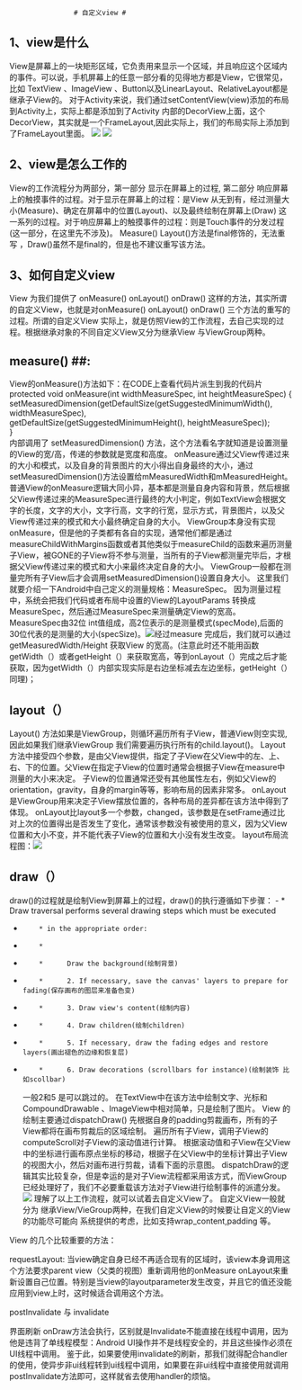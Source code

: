                     # 自定义view #
## 1、view是什么 ##
View是屏幕上的一块矩形区域，它负责用来显示一个区域，并且响应这个区域内的事件。可以说，手机屏幕上的任意一部分看的见得地方都是View，它很常见，比如 TextView 、ImageView 、Button以及LinearLayout、RelativeLayout都是继承子View的。
 对于Activity来说，我们通过setContentView(view)添加的布局到Activity上，实际上都是添加到了Activity 内部的DecorView上面，这个DecorView，其实就是一个FrameLayout,因此实际上，我们的布局实际上添加到了FrameLayout里面。
![](http://i.imgur.com/WIJIbNC.png)
![](http://i.imgur.com/yLGzSfZ.png)

## 2、view是怎么工作的 ##
View的工作流程分为两部分，第一部分 显示在屏幕上的过程, 第二部分 响应屏幕上的触摸事件的过程。对于显示在屏幕上的过程：是View 从无到有，经过测量大小(Measure)、确定在屏幕中的位置(Layout)、以及最终绘制在屏幕上(Draw) 这一系列的过程。对于响应屏幕上的触摸事件的过程：则是Touch事件的分发过程(这一部分，在这里先不涉及)。 Measure() Layout()方法是final修饰的，无法重写 ，Draw()虽然不是final的，但是也不建议重写该方法。

## 3、如何自定义view ##
View 为我们提供了 onMeasure()  onLayout()  onDraw() 这样的方法，其实所谓的自定义View，也就是对onMeasure() onLayout() onDraw() 三个方法的重写的过程。所谓的自定义View 实际上，就是仿照View的工作流程，去自己实现的过程。根据继承对象的不同自定义View又分为继承View 与ViewGroup两种。

## measure() ##:
View的onMeasure()方法如下：在CODE上查看代码片派生到我的代码片
protected void onMeasure(int widthMeasureSpec, int heightMeasureSpec) {  
    setMeasuredDimension(getDefaultSize(getSuggestedMinimumWidth(), widthMeasureSpec),  
            getDefaultSize(getSuggestedMinimumHeight(), heightMeasureSpec));  
}  
  内部调用了 setMeasuredDimension() 方法，这个方法看名字就知道是设置测量的View的宽/高，传递的参数就是宽度和高度。
  onMeasure通过父View传递过来的大小和模式，以及自身的背景图片的大小得出自身最终的大小，通过setMeasuredDimension()方法设置给mMeasuredWidth和mMeasuredHeight。
  普通View的onMeasure逻辑大同小异，基本都是测量自身内容和背景，然后根据父View传递过来的MeasureSpec进行最终的大小判定，例如TextView会根据文字的长度，文字的大小，文字行高，文字的行宽，显示方式，背景图片，以及父View传递过来的模式和大小最终确定自身的大小。
 ViewGroup本身没有实现onMeasure，但是他的子类都有各自的实现，通常他们都是通过measureChildWithMargins函数或者其他类似于measureChild的函数来遍历测量子View，被GONE的子View将不参与测量，当所有的子View都测量完毕后，才根据父View传递过来的模式和大小来最终决定自身的大小。
  ViewGroup一般都在测量完所有子View后才会调用setMeasuredDimension()设置自身大小。
  这里我们就要介绍一下Android中自己定义的测量规格：MeasureSpec。
  因为测量过程中，系统会把我们代码或者布局中设置的View的LayoutParams 转换成MeasureSpec，然后通过MeasureSpec来测量确定View的宽高。
  MeasureSpec由32位 int值组成，高2位表示的是测量模式(specMode),后面的30位代表的是测量的大小(specSize)。![](http://i.imgur.com/7J7Cq3q.png)经过measure 完成后，我们就可以通过getMeasuredWidth/Height 获取View 的宽高。(注意此时还不能用函数getWidth（）或者getHeight（）来获取宽高，等到onLayout（）完成之后才能获取，因为getWidth（）内部实现实际是右边坐标减去左边坐标，getHeight（）同理)；
## layout（） ##
 Layout() 方法如果是ViewGroup，则循环遍历所有子View，普通View则空实现,因此如果我们继承ViewGroup 我们需要遍历执行所有的child.layout()。
 Layout方法中接受四个参数，是由父View提供，指定了子View在父View中的左、上、右、下的位置。父View在指定子View的位置时通常会根据子View在measure中测量的大小来决定。
子View的位置通常还受有其他属性左右，例如父View的orientation，gravity，自身的margin等等，影响布局的因素非常多。
onLayout是ViewGroup用来决定子View摆放位置的，各种布局的差异都在该方法中得到了体现。
onLayout比layout多一个参数，changed，该参数是在setFrame通过比对上次的位置得出是否发生了变化，通常该参数没有被使用的意义，因为父View位置和大小不变，并不能代表子View的位置和大小没有发生改变。
layout布局流程图：![](http://i.imgur.com/6ZfzseL.png)
## draw（） ##
 draw()的过程就是绘制View到屏幕上的过程，draw()的执行遵循如下步骤：
       -  * Draw traversal performs several drawing steps which must be executed 
-         * in the appropriate order: 
-         * 
-         *      Draw the background(绘制背景) 
-         *      2. If necessary, save the canvas' layers to prepare for fading(保存画布的图层来准备色变) 
-         *      3. Draw view's content(绘制内容) 
-         *      4. Draw children(绘制children) 
-         *      5. If necessary, draw the fading edges and restore layers(画出褪色的边缘和恢复层) 
-         *      6. Draw decorations (scrollbars for instance)(绘制装饰 比如scollbar) 
  一般2和5 是可以跳过的。
  在TextView中在该方法中绘制文字、光标和CompoundDrawable 、ImageView中相对简单，只是绘制了图片。
  View 的绘制主要通过dispatchDraw()
先根据自身的padding剪裁画布，所有的子View都将在画布剪裁后的区域绘制。
遍历所有子View，调用子View的computeScroll对子View的滚动值进行计算。
根据滚动值和子View在父View中的坐标进行画布原点坐标的移动，根据子在父View中的坐标计算出子View的视图大小，然后对画布进行剪裁，请看下面的示意图。
dispatchDraw的逻辑其实比较复杂，但是幸运的是对子View流程都采用该方式，而ViewGroup已经处理好了，我们不必要重载该方法对子View进行绘制事件的派遣分发。![](http://i.imgur.com/2YGoLEj.png)
理解了以上工作流程，就可以试着去自定义View了。
  自定义View一般就分为 继承View/VieGroup两种，在我们自定义View的时候要让自定义的View的功能尽可能向
系统提供的考虑，比如支持wrap_content,padding 等。

View 的几个比较重要的方法：

  requestLayout:
  当view确定自身已经不再适合现有的区域时，该view本身调用这个方法要求parent view（父类的视图）重新调用他的onMeasure onLayout来重新设置自己位置。特别是当view的layoutparameter发生改变，并且它的值还没能应用到view上时，这时候适合调用这个方法。

  postInvalidate 与 invalidate

  界面刷新 onDraw方法会执行，区别就是Invalidate不能直接在线程中调用，因为他是违背了单线程模型：Android UI操作并不是线程安全的，并且这些操作必须在UI线程中调用。 鉴于此，如果要使用invalidate的刷新，那我们就得配合handler的使用，使异步非ui线程转到ui线程中调用，如果要在非ui线程中直接使用就调用postInvalidate方法即可，这样就省去使用handler的烦恼。